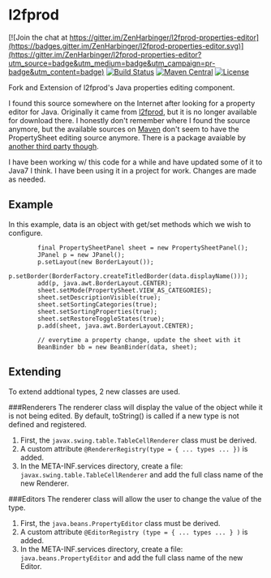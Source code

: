 # l2fprod
[![Join the chat at https://gitter.im/ZenHarbinger/l2fprod-properties-editor](https://badges.gitter.im/ZenHarbinger/l2fprod-properties-editor.svg)](https://gitter.im/ZenHarbinger/l2fprod-properties-editor?utm_source=badge&utm_medium=badge&utm_campaign=pr-badge&utm_content=badge)
[![Build Status](https://travis-ci.org/ZenHarbinger/l2fprod-properties-editor.svg?branch=master)](https://travis-ci.org/ZenHarbinger/l2fprod-properties-editor)
[![Maven Central](https://maven-badges.herokuapp.com/maven-central/org.tros/l2fprod-properties-editor/badge.svg)](https://maven-badges.herokuapp.com/maven-central/org.tros/l2fprod-properties-editor/)
[![License](http://img.shields.io/:license-apache-blue.svg)](http://www.apache.org/licenses/LICENSE-2.0.html)

Fork and Extension of l2fprod's Java properties editing component.

I found this source somewhere on the Internet after looking for a property editor for Java.
Originally it came from [l2fprod](http://www.l2fprod.com/common/), but it is no longer available for download there.
I honestly don't remember where I found the source anymore, but the available sources on [Maven](http://mvnrepository.com/artifact/com.l2fprod.common/l2fprod-common-shared/6.9.1) don't seem to have the PropertySheet editing source anymore.  There is a package avaiable by [another third party though](http://mvnrepository.com/artifact/org.nuiton.thirdparty/l2fprod-common/0.1).

I have been working w/ this code for a while and have updated some of it to Java7 I think.  I have been using it in a project for work.  Changes are made as needed.

## Example
In this example, data is an object with get/set methods which we wish to configure.

            final PropertySheetPanel sheet = new PropertySheetPanel();
            JPanel p = new JPanel();
            p.setLayout(new BorderLayout());
            p.setBorder(BorderFactory.createTitledBorder(data.displayName()));
            add(p, java.awt.BorderLayout.CENTER);
            sheet.setMode(PropertySheet.VIEW_AS_CATEGORIES);
            sheet.setDescriptionVisible(true);
            sheet.setSortingCategories(true);
            sheet.setSortingProperties(true);
            sheet.setRestoreToggleStates(true);
            p.add(sheet, java.awt.BorderLayout.CENTER);

            // everytime a property change, update the sheet with it
            BeanBinder bb = new BeanBinder(data, sheet);

## Extending
To extend addtional types, 2 new classes are used.

###Renderers
The renderer class will display the value of the object while it is not being edited.  By default, toString() is called if a new type is not defined and registered.
 1. First, the `javax.swing.table.TableCellRenderer` class must be derived.
 2. A custom attribute `@RendererRegistry(type = { ... types ... })` is added.
 3. In the META-INF.services directory, create a file: `javax.swing.table.TableCellRenderer` and add the full class name of the new Renderer.

###Editors
The renderer class will allow the user to change the value of the type.
 1. First, the `java.beans.PropertyEditor` class must be derived.
 2. A custom attribute `@EditorRegistry (type = { ... types ... } )` is added.
 3. In the META-INF.services directory, create a file: `java.beans.PropertyEditor` and add the full class name of the new Editor.
